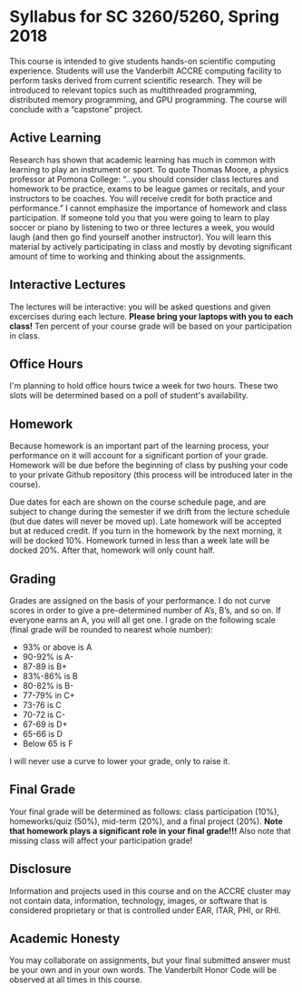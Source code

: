 # Syllabus for SC 3260/5260, Spring 2018

This course is intended to give students hands-on scientific computing experience. 
Students will use the Vanderbilt ACCRE computing facility to perform tasks derived 
from current scientific research. They will be introduced to relevant topics such 
as multithreaded programming, distributed memory programming, and GPU programming. 
The course will conclude with a “capstone” project.

## Active Learning

Research has shown that academic learning has much in common with learning to play 
an instrument or sport. To quote Thomas Moore, a physics professor at Pomona College: “…you should 
consider class lectures and homework to be practice, exams to be league games or recitals, and your 
instructors to be coaches. You will receive credit for both practice and performance.” I cannot emphasize 
the importance of homework and class participation. If someone told you that you were going to learn to 
play soccer or piano by listening to two or three lectures a week, you would laugh (and then go find yourself 
another instructor). You will learn this material by actively participating in class and mostly by devoting 
significant amount of time to working and thinking about the assignments.

## Interactive Lectures

The lectures will be interactive: you will be asked questions and given excercises 
during each lecture. **Please bring your laptops with you to each class!** Ten percent of your course grade 
will be based on your participation in class.

## Office Hours

I'm planning to hold office hours twice a week for two hours. These two slots will be determined based on a 
poll of student's availability.

## Homework

Because homework is an important part of the learning process, your performance on it will account for a 
significant portion of your grade. Homework will be due before the beginning of class by pushing your code
to your private Github repository (this process will be introduced later in the course). 

Due dates for each are shown on the course schedule page, and are subject to change during the semester if 
we drift from the lecture schedule (but due dates will never be moved up). Late homework will be accepted 
but at reduced credit. If you turn in the homework by the next morning, it will be docked 10%. 
Homework turned in less than a week late will be docked 20%. After that, homework will only count half. 

## Grading

Grades are assigned on the basis of your performance. I do not curve scores in order to give a pre-determined number of A’s, B’s, and so on. 
If everyone earns an A, you will all get one. I grade on the following scale (final grade will be rounded to nearest whole number): 
 * 93% or above is A
 * 90-92% is A-
 * 87-89 is B+ 
 * 83%-86% is B 
 * 80-82% is B-
 * 77-79% in C+
 * 73-76 is C
 * 70-72 is C-
 * 67-69 is D+
 * 65-66 is D
 * Below 65 is F

I will never use a curve to lower your grade, only to raise it.

## Final Grade

Your final grade will be determined as follows: class participation (10%), homeworks/quiz (50%), mid-term (20%), and a final project (20%). 
**Note that homework plays a significant role in your final grade!!!** Also note that missing class will affect your participation
grade! 

## Disclosure

Information and projects used in this course and on the ACCRE cluster may not contain data, information, technology, images, 
or software that is considered proprietary or that is controlled under EAR, ITAR, PHI, or RHI.

## Academic Honesty

You may collaborate on assignments, but your final submitted answer must be your own and in your own words. 
The Vanderbilt Honor Code will be observed at all times in this course.
